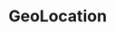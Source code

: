 # GeoLocation
<!-- 
モデルフィールド：https://qiita.com/okoppe8/items/a1149b2be54441951de1  
get_object_or_404の書き方：https://itc.tokyo/django/get_object_or_404/  
Django Crispy Formsでのフォームレンダリング：https://nmomos.com/tips/2019/09/16/django-crispy-forms/  
GeoLite2：https://dev.classmethod.jp/articles/geolite2-python/  
What is Geocoding?：https://www.gis-py.com/entry/2015/11/21/205733  
Geopy：https://www.gis-py.com/entry/geopy  
Geoip；https://techracho.bpsinc.jp/morimorihoge/2019_08_31/80111  
Folium：https://qiita.com/Kumanuron-1910/items/12ce7aa02922927de2f4  
DjangoでクライアントのIPアドレスを取得する：https://qiita.com/3244/items/0b47d3ad91968fe15eb9  
-->
